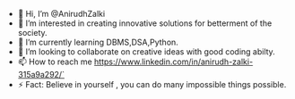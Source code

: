 - 👋 Hi, I’m @AnirudhZalki
- 👀 I’m interested in creating innovative solutions for betterment of the society.
- 🌱 I’m currently learning DBMS,DSA,Python.
- 💞️ I’m looking to collaborate on creative ideas with good coding abilty.
- 📫 How to reach me https://www.linkedin.com/in/anirudh-zalki-315a9a292/`
- ⚡ Fact: Believe in yourself , you can do many impossible things possible.

<!---
AnirudhZalki/AnirudhZalki is a ✨ special ✨ repository because its `README.md` (this file) appears on your GitHub profile.
You can click the Preview link to take a look at your changes.
--->
